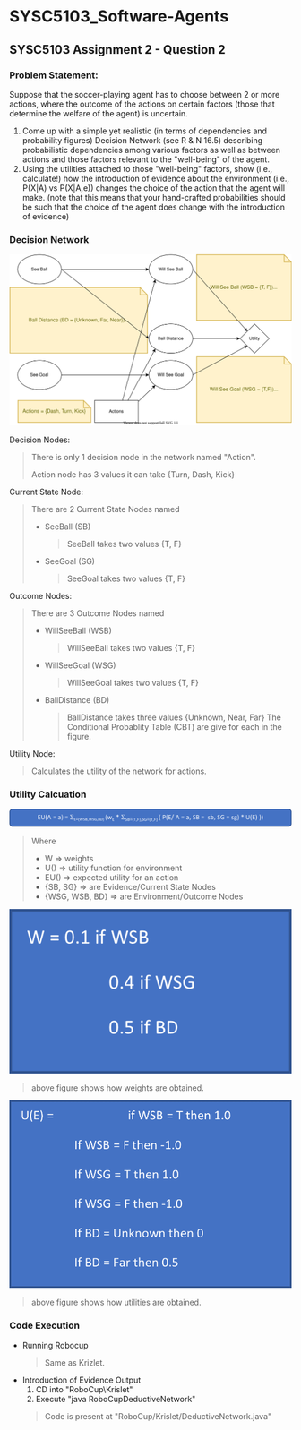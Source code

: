 # SYSC5103_Software-Agents
## SYSC5103 Assignment 2 - Question 2

### Problem Statement:
Suppose that the soccer-playing agent has to choose between 2 or more actions, where the outcome of the actions on certain factors (those that determine the welfare of the agent) is uncertain.

 1. Come up with a simple yet realistic (in terms of dependencies and probability figures) Decision Network (see R & N 16.5) describing probabilistic dependencies among various factors as well as between actions and those factors relevant to the "well-being" of the agent.
 2. Using the utilities attached to those "well-being" factors, show (i.e., calculate!) how the introduction of evidence about the environment (i.e., P(X|A) vs P(X|A,e)) changes the choice of the action that the agent will make. (note that this means that your hand-crafted probabilities should be such that the choice of the agent does change with the introduction of evidence) 

### Decision Network  
![Decision Network](https://github.com/AbdulMutakabbir/SYSC5103_Software-Agents/blob/assignment_2_q2/assets/DecisionNetwork.drawio.svg) 

Decision Nodes:
> There is only 1 decision node in the network named "Action".
>
> Action node has 3 values it can take {Turn, Dash, Kick}

Current State Node:
> There are 2 Current State Nodes named
> * SeeBall (SB)
>   > SeeBall takes two values {T, F}
> * SeeGoal (SG)
>   > SeeGoal takes two values {T, F}
> 

Outcome Nodes:
> There are 3 Outcome Nodes named
> * WillSeeBall (WSB)
>   > WillSeeBall takes two values {T, F}
> * WillSeeGoal (WSG)
>   > WillSeeGoal takes two values {T, F}
> * BallDistance (BD)
>   > BallDistance takes three values {Unknown, Near, Far}
> The Conditional Probablity Table (CBT) are give for each in the figure.

Utility Node:
> Calculates the utility of the network for actions.

### Utility Calcuation
![Expected Utility Function](https://github.com/AbdulMutakabbir/SYSC5103_Software-Agents/blob/assignment_2_q2/assets/ExpectedUtility.png)

> Where 
> * W => weights
> * U() => utility function for environment
> * EU() => expected utility for an action
> * {SB, SG} => are Evidence/Current State Nodes
> * {WSG, WSB, BD} => are Environment/Outcome Nodes

![Weight Function](https://github.com/AbdulMutakabbir/SYSC5103_Software-Agents/blob/assignment_2_q2/assets/Weight%20Function.png)
> above figure shows how weights are obtained.

![Utility Function](https://github.com/AbdulMutakabbir/SYSC5103_Software-Agents/blob/assignment_2_q2/assets/Utility%20Function.png)
> above figure shows how utilities are obtained.


### Code Execution 
* Running Robocup
  > Same as Krizlet.
* Introduction of Evidence Output
  1. CD into "RoboCup\Krislet"  
  2. Execute "java RoboCupDeductiveNetwork"
  > Code is present at "RoboCup/Krislet/DeductiveNetwork.java"


